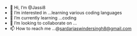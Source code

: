 - 👋 Hi, I’m @Jassi8
- 👀 I’m interested in ...learning various coding languages 
- 🌱 I’m currently learning ...coding
- 💞️ I’m looking to collaborate on ...
- 📫 How to reach me ...@sardarjaswindersingh8@gmail.com

<!---
Jassi8/Jassi8 is a ✨ special ✨ repository because its `README.md` (this file) appears on your GitHub profile.
You can click the Preview link to take a look at your changes.
--->
